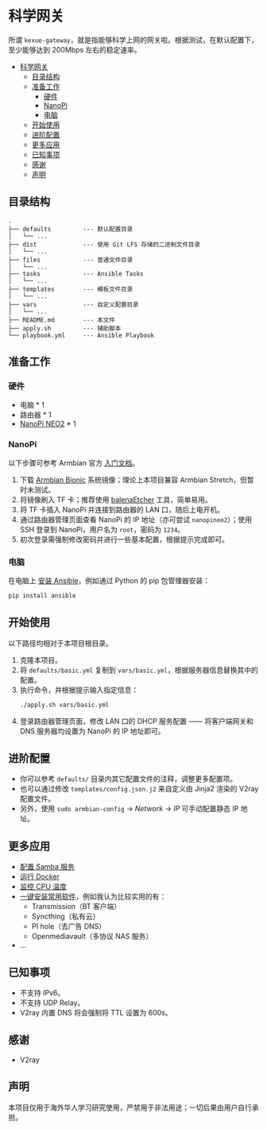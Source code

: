# 科学网关

所谓 `kexue-gateway`，就是指能够科学上网的网关啦。根据测试，在默认配置下，至少能够达到 200Mbps 左右的稳定速率。

- [科学网关](#%E7%A7%91%E5%AD%A6%E7%BD%91%E5%85%B3)
  - [目录结构](#%E7%9B%AE%E5%BD%95%E7%BB%93%E6%9E%84)
  - [准备工作](#%E5%87%86%E5%A4%87%E5%B7%A5%E4%BD%9C)
    - [硬件](#%E7%A1%AC%E4%BB%B6)
    - [NanoPi](#nanopi)
    - [电脑](#%E7%94%B5%E8%84%91)
  - [开始使用](#%E5%BC%80%E5%A7%8B%E4%BD%BF%E7%94%A8)
  - [进阶配置](#%E8%BF%9B%E9%98%B6%E9%85%8D%E7%BD%AE)
  - [更多应用](#%E6%9B%B4%E5%A4%9A%E5%BA%94%E7%94%A8)
  - [已知事项](#%E5%B7%B2%E7%9F%A5%E4%BA%8B%E9%A1%B9)
  - [感谢](#%E6%84%9F%E8%B0%A2)
  - [声明](#%E5%A3%B0%E6%98%8E)

## 目录结构

```
.
├── defaults         --- 默认配置目录
│   └── ...
├── dist             --- 使用 Git LFS 存储的二进制文件目录
│   └── ...
├── files            --- 普通文件目录
│   └── ...
├── tasks            --- Ansible Tasks
│   └── ...
├── templates        --- 模板文件目录
│   └── ...
├── vars             --- 自定义配置目录
│   └── ...
├── README.md        --- 本文件
├── apply.sh         --- 辅助脚本
└── playbook.yml     --- Ansible Playbook
```

## 准备工作

### 硬件

- 电脑 * 1
- 路由器 * 1
- [NanoPi NEO2](http://wiki.friendlyarm.com/wiki/index.php/NanoPi_NEO2/zh) * 1

### NanoPi

以下步骤可参考 Armbian 官方 [入门文档](https://docs.armbian.com/User-Guide_Getting-Started/)。

1. 下载 [Armbian Bionic](https://www.armbian.com/nanopi-neo-2/) 系统镜像；理论上本项目兼容 Armbian Stretch，但暂时未测试。
2. 将镜像刷入 TF 卡；推荐使用 [balenaEtcher](https://www.balena.io/etcher/) 工具，简单易用。
3. 将 TF 卡插入 NanoPi 并连接到路由器的 LAN 口，随后上电开机。
4. 通过路由器管理页面查看 NanoPi 的 IP 地址（亦可尝试 `nanopineo2`）；使用 SSH 登录到 NanoPi，用户名为 `root`，密码为 `1234`。
5. 初次登录需强制修改密码并进行一些基本配置，根据提示完成即可。

### 电脑

在电脑上 [安装 Ansible](https://docs.ansible.com/ansible/latest/installation_guide/intro_installation.html)，例如通过 Python 的 pip 包管理器安装：

```bash
pip install ansible
```

## 开始使用

以下路径均相对于本项目根目录。

1. 克隆本项目。
2. 将 `defaults/basic.yml` 复制到 `vars/basic.yml`，根据服务器信息替换其中的配置。
3. 执行命令，并根据提示输入指定信息：
   ```bash
   ./apply.sh vars/basic.yml
   ```
4. 登录路由器管理页面，修改 LAN 口的 DHCP 服务配置 —— 将客户端网关和 DNS 服务器均设置为 NanoPi 的 IP 地址即可。

## 进阶配置

- 你可以参考 `defaults/` 目录内其它配置文件的注释，调整更多配置项。
- 也可以通过修改 `templates/config.json.j2` 来自定义由 Jinja2 渲染的 V2ray 配置文件。
- 另外，使用 `sudo armbian-config` -> *Network* -> *IP* 可手动配置静态 IP 地址。

## 更多应用

- [配置 Samba 服务](https://tutorials.ubuntu.com/tutorial/install-and-configure-samba)
- [运行 Docker](https://docs.armbian.com/User-Guide_Advanced-Features/#how-to-run-docker)
- [监控 CPU 温度](https://docs.armbian.com/Hardware_Allwinner-H5-A64/)
- [一键安装常用软件](https://docs.armbian.com/User-Guide_Armbian-Config/#software)，例如我认为比较实用的有：
  - Transmission（BT 客户端）
  - Syncthing（私有云）
  - PI hole（去广告 DNS）
  - Openmediavault（多协议 NAS 服务）
- ...

## 已知事项

- 不支持 IPv6。
- 不支持 UDP Relay。
- V2ray 内置 DNS 将会强制将 TTL 设置为 600s。

## 感谢

- V2ray

## 声明

本项目仅用于海外华人学习研究使用，严禁用于非法用途；一切后果由用户自行承担。
